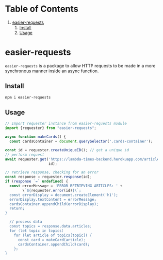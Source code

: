 
# Table of Contents

1.  [easier-requests](#org79c7c31)
    1.  [Install](#orgaaea06b)
    2.  [Usage](#orgef6d0c0)


<a id="org79c7c31"></a>

# easier-requests

`easier-requests` is a package to allow HTTP requests to be made in a more
synchronous manner inside an async function.


<a id="orgaaea06b"></a>

## Install

```sh
npm i easier-requests
```


<a id="orgef6d0c0"></a>

## Usage

```js
// Import requester instance from easier-requests module
import {requester} from "easier-requests";

async function makeCards() {
  const cardsContainer = document.querySelector('.cards-container');

const id = requester.createUniqueID(); // get a unique id
// perform request
await requester.get('https://lambda-times-backend.herokuapp.com/articles',
                    id);

// retrieve response, checking for an error
const response = requester.response(id);
if (response `=` undefined) {
  const errorMessage = 'ERROR RETRIEVING ARTICLES: ' +
        \`${requester.error(id)}\`;
  const errorDisplay = document.createElement('h1');
  errorDisplay.textContent = errorMessage;
  cardsContainer.appendChild(errorDisplay);
  return;
}

  // process data
  const topics = response.data.articles;
  for (let topic in topics)
    for (let article of topics[topic]) {
      const card = makeCard(article);
      cardsContainer.appendChild(card);
    };
}
```
